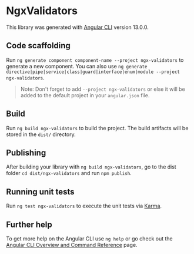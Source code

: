 # NgxValidators

This library was generated with [Angular CLI](https://github.com/angular/angular-cli) version 13.0.0.

## Code scaffolding

Run `ng generate component component-name --project ngx-validators` to generate a new component. You can also use `ng generate directive|pipe|service|class|guard|interface|enum|module --project ngx-validators`.
> Note: Don't forget to add `--project ngx-validators` or else it will be added to the default project in your `angular.json` file. 

## Build

Run `ng build ngx-validators` to build the project. The build artifacts will be stored in the `dist/` directory.

## Publishing

After building your library with `ng build ngx-validators`, go to the dist folder `cd dist/ngx-validators` and run `npm publish`.

## Running unit tests

Run `ng test ngx-validators` to execute the unit tests via [Karma](https://karma-runner.github.io).

## Further help

To get more help on the Angular CLI use `ng help` or go check out the [Angular CLI Overview and Command Reference](https://angular.io/cli) page.
